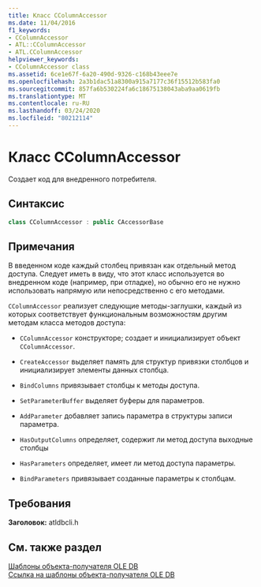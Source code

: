 ```yaml
---
title: Класс CColumnAccessor
ms.date: 11/04/2016
f1_keywords:
- CColumnAccessor
- ATL::CColumnAccessor
- ATL.CColumnAccessor
helpviewer_keywords:
- CColumnAccessor class
ms.assetid: 6ce1e67f-6a20-490d-9326-c168b43eee7e
ms.openlocfilehash: 2a3b1dac51a8300a915a7177c36f15512b583fa0
ms.sourcegitcommit: 857fa6b530224fa6c18675138043aba9aa0619fb
ms.translationtype: MT
ms.contentlocale: ru-RU
ms.lasthandoff: 03/24/2020
ms.locfileid: "80212114"
---
```

# <a name="ccolumnaccessor-class"></a>Класс CColumnAccessor

Создает код для внедренного потребителя.

## <a name="syntax"></a>Синтаксис

```cpp
class CColumnAccessor : public CAccessorBase
```

## <a name="remarks"></a>Примечания

В введенном коде каждый столбец привязан как отдельный метод доступа. Следует иметь в виду, что этот класс используется во внедренном коде (например, при отладке), но обычно его не нужно использовать напрямую или непосредственно с его методами.

`CColumnAccessor` реализует следующие методы-заглушки, каждый из которых соответствует функциональным возможностям другим методам класса методов доступа:

- `CColumnAccessor` конструкторе; создает и инициализирует объект `CColumnAccessor`.

- `CreateAccessor` выделяет память для структур привязки столбцов и инициализирует элементы данных столбца.

- `BindColumns` привязывает столбцы к методы доступа.

- `SetParameterBuffer` выделяет буферы для параметров.

- `AddParameter` добавляет запись параметра в структуры записи параметра.

- `HasOutputColumns` определяет, содержит ли метод доступа выходные столбцы

- `HasParameters` определяет, имеет ли метод доступа параметры.

- `BindParameters` привязывает созданные параметры к столбцам.

## <a name="requirements"></a>Требования

**Заголовок:** atldbcli.h

## <a name="see-also"></a>См. также раздел

[Шаблоны объекта-получателя OLE DB](../../data/oledb/ole-db-consumer-templates-cpp.md)<br/>
[Ссылка на шаблоны объекта-получателя OLE DB](../../data/oledb/ole-db-consumer-templates-reference.md)
